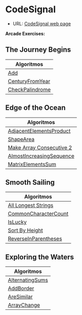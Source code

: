 # CodeSignal

- URL: [CodeSignal web page](https://app.codesignal.com/)

**Arcade Exercises:**

## The Journey Begins

| Algoritmos                                                   |
| ------------------------------------------------------------ |
| [Add](https://github.com/mrgold92/CodeSignal/blob/master/src/add/Main.java) |
| [CenturyFromYear](https://github.com/mrgold92/CodeSignal/blob/master/src/centuryFromYear/Main.java) |
| [CheckPalindrome](https://github.com/mrgold92/CodeSignal/blob/master/src/palindrome/Main.java) |

## Edge of the Ocean

| Algoritmos                                                   |
| ------------------------------------------------------------ |
| [AdjacentElementsProduct](https://github.com/mrgold92/CodeSignal/blob/master/src/adjacentElementsProduct/Main.java) |
| [ShapeArea](https://github.com/mrgold92/CodeSignal/blob/master/src/shapeArea/Main.java) |
| [Make Array Consecutive 2](https://github.com/mrgold92/CodeSignal/blob/master/src/makeArrayConsecutive/Main.java) |
| [AlmostIncreasingSequence](https://github.com/mrgold92/CodeSignal/blob/master/src/almostIncreasingSequence/Main.java) |
| [MatrixElementsSum](https://github.com/mrgold92/CodeSignal/blob/master/src/matrixElementsSum/Main.java) |

## Smooth Sailing

| Algoritmos                                                   |
| ------------------------------------------------------------ |
| [All Longest Strings](https://github.com/mrgold92/CodeSignal/blob/master/src/allLongestStrings/Main.java) |
| [CommonCharacterCount](https://github.com/mrgold92/CodeSignal/blob/master/src/commonCharacterCount/Main.java) |
| [IsLucky](https://github.com/mrgold92/CodeSignal/blob/master/src/isLucky/Main.java) |
| [Sort By Height](https://github.com/mrgold92/CodeSignal/blob/master/src/shortByHeight/Main.java) |
| [ReverseInParentheses](https://github.com/mrgold92/CodeSignal/blob/master/src/reverseInParentheses/Main.java) |

## Exploring the Waters

| Algoritmos                                                   |
| ------------------------------------------------------------ |
| [AlternatingSums](https://github.com/mrgold92/CodeSignal/blob/master/src/alternatingSums/Main.java) |
| [AddBorder](https://github.com/mrgold92/CodeSignal/blob/master/src/addBorder/Main.java) |
| [AreSimilar](https://github.com/mrgold92/CodeSignal/blob/master/src/areSimilar/Main.java) |
| [ArrayChange](https://github.com/mrgold92/CodeSignal/blob/master/src/arrayChange/Main.java) |
